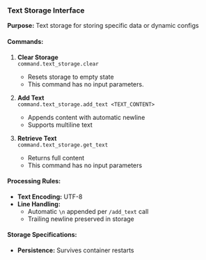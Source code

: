 ### Text Storage Interface
**Purpose:** Text storage for storing specific data or dynamic configs

#### Commands:
1. **Clear Storage**  
   `command.text_storage.clear`  
   - Resets storage to empty state
   - This command has no input parameters.

2. **Add Text**  
   `command.text_storage.add_text <TEXT_CONTENT>`  
   - Appends content with automatic newline
   - Supports multiline text

3. **Retrieve Text**  
   `command.text_storage.get_text`  
   - Returns full content
   - This command has no input parameters

#### Processing Rules:
- **Text Encoding:** UTF-8
- **Line Handling:**  
  - Automatic `\n` appended per `/add_text` call
  - Trailing newline preserved in storage


#### Storage Specifications:
- **Persistence:** Survives container restarts
